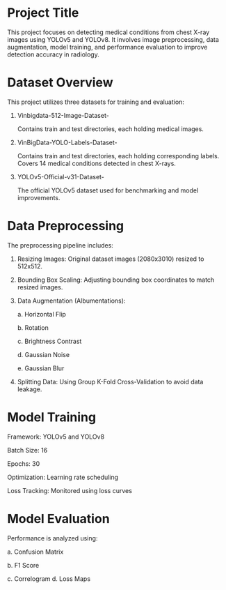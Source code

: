   # Project Title
 This project focuses on detecting medical conditions from chest X-ray images using YOLOv5 and YOLOv8. It involves image preprocessing, data augmentation, model training, and performance evaluation to improve detection accuracy in radiology.
  # Dataset Overview
 This project utilizes three datasets for training and evaluation:
 1. Vinbigdata-512-Image-Dataset-
    
     Contains train and test directories, each holding medical images.
 3. VinBigData-YOLO-Labels-Dataset-
    
     Contains train and test directories, each holding corresponding labels.
     Covers 14 medical conditions detected in chest X-rays.
 4. YOLOv5-Official-v31-Dataset-
    
     The official YOLOv5 dataset used for benchmarking and model improvements.
 # Data Preprocessing
 The preprocessing pipeline includes:
 
1. Resizing Images: Original dataset images (2080x3010) resized to 512x512.
   
2. Bounding Box Scaling: Adjusting bounding box coordinates to match resized images.
   
3. Data Augmentation (Albumentations):
   
   a. Horizontal Flip
   
   b. Rotation
   
   c. Brightness Contrast
   
   d. Gaussian Noise
   
   e. Gaussian Blur
   

6. Splitting Data: Using Group K-Fold Cross-Validation to avoid data leakage.
 
  # Model Training
  
  Framework: YOLOv5 and YOLOv8
  
  Batch Size: 16
  
  Epochs: 30
  
  Optimization: Learning rate scheduling
  
  Loss Tracking: Monitored using loss curves

  # Model Evaluation
  Performance is analyzed using:
  
  a. Confusion Matrix
  
  b. F1 Score
  
  c. Correlogram
  d. Loss Maps
